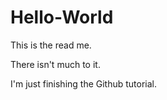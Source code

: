 # Hello-World
This is the read me.

There isn't much to it.

I'm just finishing the Github tutorial.
